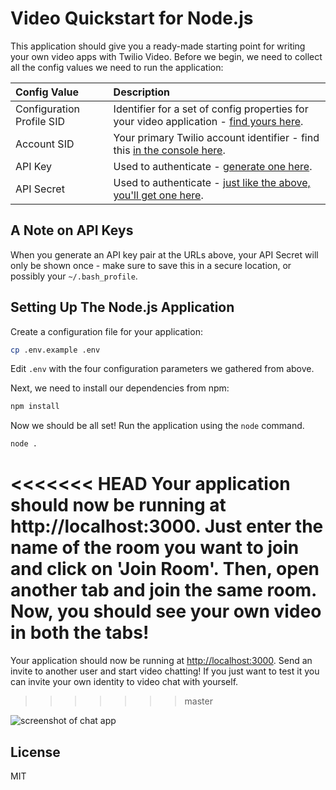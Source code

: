 # Video Quickstart for Node.js

This application should give you a ready-made starting point for writing your
own video apps with Twilio Video. Before we begin, we need to collect
all the config values we need to run the application:

| Config Value  | Description |
| :-------------  |:------------- |
Configuration Profile SID | Identifier for a set of config properties for your video application - [find yours here](https://www.twilio.com/console/video/profiles).
Account SID | Your primary Twilio account identifier - find this [in the console here](https://www.twilio.com/console).
API Key | Used to authenticate - [generate one here](https://www.twilio.com/console/video/dev-tools/api-keys).
API Secret | Used to authenticate - [just like the above, you'll get one here](https://www.twilio.com/console/video/dev-tools/api-keys).

## A Note on API Keys

When you generate an API key pair at the URLs above, your API Secret will only
be shown once - make sure to save this in a secure location, 
or possibly your `~/.bash_profile`.

## Setting Up The Node.js Application

Create a configuration file for your application:

```bash
cp .env.example .env
```

Edit `.env` with the four configuration parameters we gathered from above.

Next, we need to install our dependencies from npm:

```bash
npm install
```

Now we should be all set! Run the application using the `node` command.

```bash
node .
```

<<<<<<< HEAD
Your application should now be running at http://localhost:3000. Just enter
the name of the room you want to join and click on 'Join Room'. Then,
open another tab and join the same room. Now, you should see your own
video in both the tabs!
=======
Your application should now be running at [http://localhost:3000](http://localhost:3000). Send an invite to another user and start video chatting! If you just want to 
test it you can invite your own identity to video chat with yourself. 
>>>>>>> master

![screenshot of chat app](https://s3.amazonaws.com/com.twilio.prod.twilio-docs/images/video2.original.png)

## License
MIT
